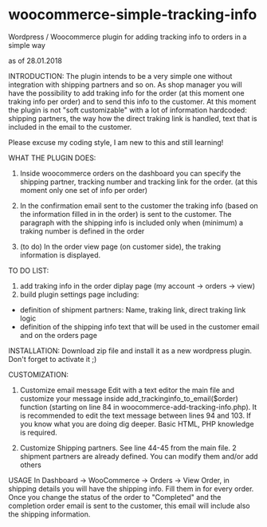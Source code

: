 # woocommerce-simple-tracking-info
Wordpress / Woocommerce plugin for adding tracking info to orders in a simple way

as of 28.01.2018

INTRODUCTION:
The plugin intends to be a very simple one without integration with shipping partners and so on. As shop manager you will have the possibility to add traking info for the order (at this moment one traking info per order) and to send this info to the customer.
At this moment the plugin is not "soft customizable" with a lot of information hardcoded: shipping partners, the way how the direct traking link is handled, text that is included in the email to the customer.

Please excuse my coding style, I am new to this and still learning!


WHAT THE PLUGIN DOES:
1. Inside woocommerce orders on the dashboard you can specify the shipping partner, tracking number and tracking link for the order. (at this moment only one set of info per order)
2. In the confirmation email sent to the customer the traking info (based on the information filled in in the order) is sent to the customer. The paragraph with the shipping info is included only when (minimum) a traking number is defined in the order

3. (to do) In the order view page (on customer side), the traking information is displayed.


TO DO LIST:
1. add traking info in the order diplay page (my account -> orders -> view)
2. build plugin settings page including:
  - definition of shipment partners: Name, traking link, direct traking link logic
  - definition of the shipping info text that will be used in the customer email and on the orders page


INSTALLATION:
Download zip file and install it as a new wordpress plugin.
Don't forget to activate it ;)


CUSTOMIZATION:
1. Customize email message
Edit with a text editor the main file and customize your message inside add_trackinginfo_to_email($order) function (starting on line 84 in woocommerce-add-tracking-info.php). It is recommended to edit the text message between lines 94 and 103. If you know what you are doing dig deeper.
Basic HTML, PHP knowledge is required.

2. Customize Shipping partners. See line 44-45 from the main file. 2 shipment partners are already defined. You can modify them and/or add others

USAGE
In Dashboard -> WooCommerce -> Orders -> View Order, in shipping details you will have the shipping info. Fill them in for every order.
Once you change the status of the order to "Completed" and the completion order email is sent to the customer, this email will include also the shipping information.
